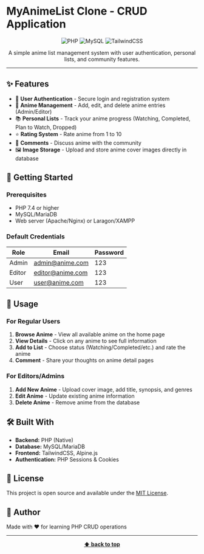 # MyAnimeList Clone - CRUD Application

<div align="center">

![PHP](https://img.shields.io/badge/PHP-7.4+-777BB4?style=for-the-badge&logo=php&logoColor=white)
![MySQL](https://img.shields.io/badge/MySQL-4479A1?style=for-the-badge&logo=mysql&logoColor=white)
![TailwindCSS](https://img.shields.io/badge/Tailwind-38B2AC?style=for-the-badge&logo=tailwind-css&logoColor=white)

A simple anime list management system with user authentication, personal lists, and community features.

</div>

---

## ✨ Features

- 🔐 **User Authentication** - Secure login and registration system
- 📝 **Anime Management** - Add, edit, and delete anime entries (Admin/Editor)
- 📚 **Personal Lists** - Track your anime progress (Watching, Completed, Plan to Watch, Dropped)
- ⭐ **Rating System** - Rate anime from 1 to 10
- 💬 **Comments** - Discuss anime with the community
- 🖼️ **Image Storage** - Upload and store anime cover images directly in database

## 🚀 Getting Started

### Prerequisites

- PHP 7.4 or higher
- MySQL/MariaDB
- Web server (Apache/Nginx) or Laragon/XAMPP

### Default Credentials

| Role | Email | Password |
|------|-------|----------|
| Admin | admin@anime.com | 123 |
| Editor | editor@anime.com | 123 |
| User | user@anime.com | 123 |

## 📖 Usage

### For Regular Users

1. **Browse Anime** - View all available anime on the home page
2. **View Details** - Click on any anime to see full information
3. **Add to List** - Choose status (Watching/Completed/etc.) and rate the anime
4. **Comment** - Share your thoughts on anime detail pages

### For Editors/Admins

1. **Add New Anime** - Upload cover image, add title, synopsis, and genres
2. **Edit Anime** - Update existing anime information
3. **Delete Anime** - Remove anime from the database

## 🛠️ Built With

- **Backend:** PHP (Native)
- **Database:** MySQL/MariaDB
- **Frontend:** TailwindCSS, Alpine.js
- **Authentication:** PHP Sessions & Cookies

## 📝 License

This project is open source and available under the [MIT License](LICENSE).

## 👤 Author

Made with ❤️ for learning PHP CRUD operations

---

<div align="center">

**[⬆ back to top](#-myanimelist-clone---crud-application)**

</div>
